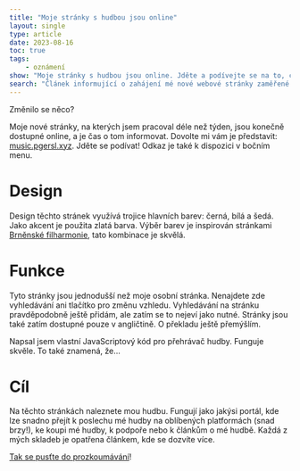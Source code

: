 ```yaml
---
title: "Moje stránky s hudbou jsou online"
layout: single
type: article
date: 2023-08-16
toc: true
tags:
    - oznámení
show: "Moje stránky s hudbou jsou online. Jděte a podívejte se na to, co mě skutečně baví, a zvažte podporu."
search: "Článek informující o zahájení mé nové webové stránky zaměřené na hudbu."
---
```


Změnilo se něco?

Moje nové stránky, na kterých jsem pracoval déle než týden, jsou konečně dostupné online, a je čas o tom informovat. Dovolte mi vám je představit: [music.pgersl.xyz](https://music.pgersl.xyz). Jděte se podívat! Odkaz je také k dispozici v bočním menu.

# Design

Design těchto stránek využívá trojice hlavních barev: černá, bílá a šedá. Jako akcent je použita zlatá barva. Výběr barev je inspirován stránkami [Brněnské filharmonie](https://filharmonie-brno.cz/), tato kombinace je skvělá.

# Funkce

Tyto stránky jsou jednodušší než moje osobní stránka. Nenajdete zde vyhledávání ani tlačítko pro změnu vzhledu. Vyhledávání na stránku pravděpodobně ještě přidám, ale zatím se to nejeví jako nutné. Stránky jsou také zatím dostupné pouze v angličtině. O překladu ještě přemýšlím.

Napsal jsem vlastní JavaScriptový kód pro přehrávač hudby. Funguje skvěle. To také znamená, že...

# Cíl

Na těchto stránkách naleznete mou hudbu. Fungují jako jakýsi portál, kde lze snadno přejít k poslechu mé hudby na oblíbených platformách (snad brzy!), ke koupi mé hudby, k podpoře nebo k článkům o mé hudbě. Každá z mých skladeb je opatřena článkem, kde se dozvíte více.

[Tak se pusťte do prozkoumávání](https://music.pgersl.xyz/posts/my-music-is-online)!
